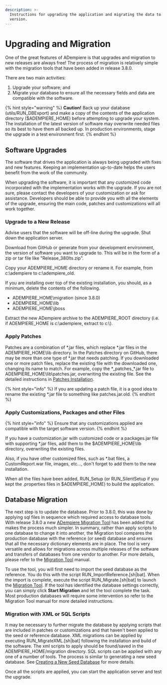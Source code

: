 ```yaml
---
description: >-
  Instructions for upgrading the application and migrating the data to the new
  version.
---
```


# Upgrading and Migration

One of the great features of ADempiere is that upgrades and migration to new releases are always free! The process of migration is relatively simple with the migration tools that have been added in release 3.8.0.

There are two main activities:

1. Upgrade your software; and
2. Migrate your database to ensure all the necessary fields and data are compatible with  the software.

{% hint style="warning" %}
 **Caution!**  Back up your database \(utils/RUN\_DBExport\) and make a copy of the contents of the application directory \($ADEMPIERE\_HOME\) before attempting to upgrade your system. The installation of the latest version of software may overwrite needed files so its best to have them all backed up. In production environments, stage the upgrade in a test environment first.
{% endhint %}

## Software Upgrades

The software that drives the application is always being upgraded with fixes and new features. Keeping an implementation up-to-date helps the users benefit from the work of the community.

When upgrading the software, it is important that any customized code incorporated with the implementation works with the upgrade. If you are not sure, please contact the developers of your customization or ask for assistance. Developers should be able to provide you with all the elements of the upgrade, ensuring the main code, patches and customizations will all work together.

### Upgrade to a New Release

Advise users that the software will be off-line during the upgrade. Shut down the application server.

Download from GitHub or generate from your development environment, the version of software you want to upgrade to. This will be in the form of a zip or tar file like "Release\_380lts.zip".

Copy your ADEMPIERE\_HOME directory or rename it. For example, from c:\adempiere to c:\adempiere\_old.

If you are installing over top of the existing installation, you should, as a minimum, delete the contents of the following.

* ADEMPIERE\_HOME\migration \(since 3.8.0\)
* ADEMPIERE\_HOME\lib
* ADEMPIERE\_HOME\jboss

Extract the new ADempiere archive to the ADEMPIERE\_ROOT directory \(i.e. if ADEMPIERE\_HOME is c:\adempiere, extract to c:\\).

### **Apply Patches**

Patches are a combination of \*.jar files, which replace \*.jar files in the ADEMPIERE\_HOME\lib directory. In the Patches directory on GitHub, there may be more than one type of \*.jar that needs patching. If you downloaded one or more patch files, replace the existing file with the downloaded one, changing its name to match. For example, copy the \*\_patches\_\*.jar file to ADEMPIERE\_HOME\lib\patches.jar, overwriting the existing file. See the detailed instructions in [Patches Installation](http://wiki.adempiere.net/Patches_Installation).

{% hint style="info" %}
 If you are updating a patch file, it is a good idea to rename the existing \*.jar file to something like patches.jar.old.
{% endhint %}

### **Apply Customizations, Packages and other Files**

{% hint style="info" %}
 Ensure that any customizations applied are compatible with the target software version.
{% endhint %}

If you have a customization.jar with customized code or a packages.jar file with supporting \*.jar files, add them to the $ADEMPIERE\_HOME\lib directory, overwriting the existing files.

Also, if you have other customized files, such as \*.bat files, a CustomReport.war file, images, etc..., don't forget to add them to the new installation.

When all the files have been added, RUN\_Setup \(or RUN\_SilentSetup if you kept the .properties files in $ADEMPIERE\_HOME\) to build the application.

## Database Migration

The next step is to update the database. Prior to 3.8.0, this was done by applying sql files in sequence which required access to database tools. With release 3.8.0 a new [ADempiere Migration Tool](http://wiki.adempiere.net/Migrate) has been added that makes the process much simpler. In summary, rather than apply scripts to one database to change it into another, the Migration tool compares the production database with the reference \(or seed\) database and ensures that all the necessary dictionary elements are in place. The tool is very versatile and allows for migrations across multiple releases of the software and transfers of databases from one vendor to another. For more details, please refer to the [Migration Tool](http://wiki.adempiere.net/Migrate) manual.

To use the tool, you will first need to import the seed database as the reference. You do this with the script RUN\_ImportReference.\[sh\|bat\]. When the import is complete, execute the script RUN\_Migrate.\[sh\|bat\] to launch the [Migration Tool](http://wiki.adempiere.net/Migrate). If the tool has identified the database settings correctly, you can simply click **Start Migration** and let the tool complete the task. Most production databases will require some intervention so refer to the Migration Tool manual for more detailed instructions.

### Migration with XML or SQL Scripts

It may be necessary to further migrate the database by applying scripts that are included in patches or customizations and that haven't been applied to the seed or reference database. XML migrations can be applied by executing RUN\_MigrateXML.\[sh\|bat\] following the installation and build of the software. The xml scripts to apply should be found/saved in the ADEMPIERE\_HOME/migration directory. SQL scripts can be applied with any one of a number of tools. The process is similar to generating a new seed database. See [Creating a New Seed Database](http://wiki.adempiere.net/Creating_a_New_Seed_Database) for more details.

Once all the scripts are applied, you can start the application server and test the upgrade.

